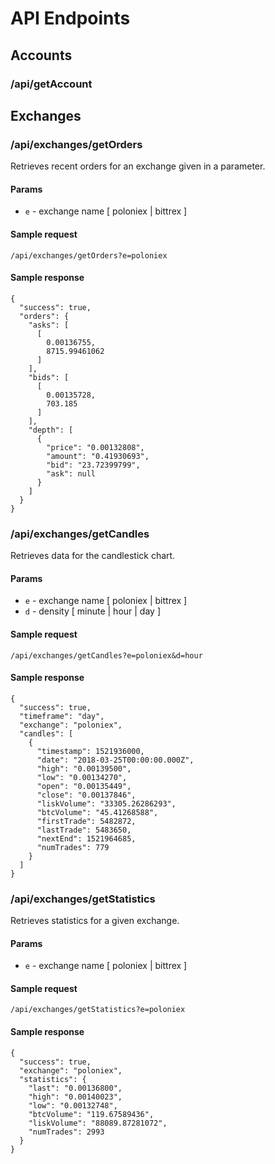 # API Endpoints

## Accounts

### /api/getAccount

## Exchanges

### /api/exchanges/getOrders

Retrieves recent orders for an exchange given in a parameter.

#### Params

 - `e` - exchange name [ poloniex | bittrex ]

#### Sample request

`/api/exchanges/getOrders?e=poloniex`


#### Sample response

```
{
  "success": true,
  "orders": {
    "asks": [
      [
        0.00136755,
        8715.99461062
      ]
    ],
    "bids": [
      [
        0.00135728,
        703.185
      ]
    ],
    "depth": [
      {
        "price": "0.00132808",
        "amount": "0.41930693",
        "bid": "23.72399799",
        "ask": null
      }
    ]
  }
}
```

### /api/exchanges/getCandles

Retrieves data for the candlestick chart.

#### Params
 - `e` - exchange name [ poloniex | bittrex ]
 - `d` - density [ minute | hour | day ] 

#### Sample request

`/api/exchanges/getCandles?e=poloniex&d=hour`

#### Sample response

```
{
  "success": true,
  "timeframe": "day",
  "exchange": "poloniex",
  "candles": [
    {
      "timestamp": 1521936000,
      "date": "2018-03-25T00:00:00.000Z",
      "high": "0.00139500",
      "low": "0.00134270",
      "open": "0.00135449",
      "close": "0.00137846",
      "liskVolume": "33305.26286293",
      "btcVolume": "45.41268588",
      "firstTrade": 5482872,
      "lastTrade": 5483650,
      "nextEnd": 1521964685,
      "numTrades": 779
    }
  ]
}
```

### /api/exchanges/getStatistics
Retrieves statistics for a given exchange.
#### Params
 - `e` - exchange name [ poloniex | bittrex ]

#### Sample request
`/api/exchanges/getStatistics?e=poloniex`

#### Sample response

```
{
  "success": true,
  "exchange": "poloniex",
  "statistics": {
    "last": "0.00136800",
    "high": "0.00140023",
    "low": "0.00132748",
    "btcVolume": "119.67589436",
    "liskVolume": "88089.87281072",
    "numTrades": 2993
  }
}
```